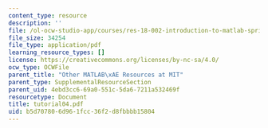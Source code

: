 ```yaml
---
content_type: resource
description: ''
file: /ol-ocw-studio-app/courses/res-18-002-introduction-to-matlab-spring-2008/b5d707806d961fcc36f2d8fbbbb15804_tutorial04.pdf
file_size: 34254
file_type: application/pdf
learning_resource_types: []
license: https://creativecommons.org/licenses/by-nc-sa/4.0/
ocw_type: OCWFile
parent_title: "Other MATLAB\xAE Resources at MIT"
parent_type: SupplementalResourceSection
parent_uid: 4ebd3cc6-69a0-551c-5da6-7211a532469f
resourcetype: Document
title: tutorial04.pdf
uid: b5d70780-6d96-1fcc-36f2-d8fbbbb15804
---
```

